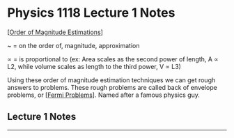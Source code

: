 # Physics 1118 Lecture 1 Notes

[[Order of Magnitude Estimations]]

~ = on the order of, magnitude, approximation

∝ = is proportional to (ex: Area scales as the second power of length, A ∝ L2, while
volume scales as length to the third power, V ∝ L3)

Using these order of magnitude estimation techniques we can get rough answers to problems. These rough problems are called back of envelope problems, or [[Fermi Problems]]. Named after a famous physics guy.

## Lecture 1 Notes
---



[//begin]: # "Autogenerated link references for markdown compatibility"
[Order of Magnitude Estimations]: order-of-magnitude-estimations "Order of Magnitude Estimations"
[Fermi Problems]: fermi-problems "Fermi Problems"
[//end]: # "Autogenerated link references"